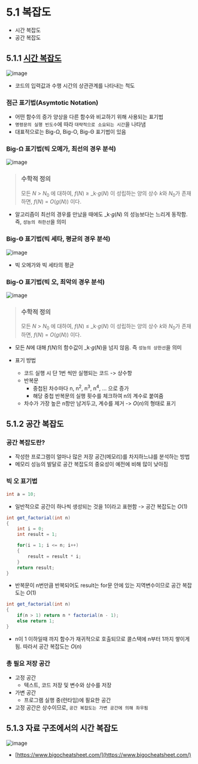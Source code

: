 # 5.1 복잡도

- 시간 복잡도
- 공간 복잡도

## 5.1.1 [시간 복잡도](https://hudi.blog/time-complexity/)

![image](https://hudi.blog/static/3a89d5e2c495b84883221be325df4147/e31cc/5.png)

- 코드의 입력값과 수행 시간의 상관관계를 나타내는 척도

### 점근 표기법(Asymtotic Notation)

- 어떤 함수의 증가 양상을 다른 함수와 비교하기 위해 사용되는 표기법
- `명령문의 실행 빈도수`에 따라 `대략적으로 소요되는 시간`을 나타냄
- 대표적으로는 Big-Ω, Big-O, Big-Θ 표기법이 있음

### Big-Ω 표기법(빅 오메가, 최선의 경우 분석)

![image](https://hudi.blog/static/cd0019753619fcbd57c83814b05bad17/88969/2.png)

> ### 수학적 정의
>
> 모든 _N_ > _N_<sub>0</sub> 에 대하여, _f_(_N_) ≥ _k⋅_g_(_N_) 이 성립하는 양의 상수 *k*와 _N_<sub>0</sub>가 존재하면, _f_(_N_) = _O_(_g_(_N_)) 이다.

- 알고리즘이 최선의 경우를 만났을 때에도 _k⋅_g_(_N_) 의 성능보다는 느리게 동작함. 즉, `성능의 하한선`을 의미

### Big-Θ 표기법(빅 세타, 평균의 경우 분석)

![image](https://hudi.blog/static/68f255632a12b3f06334514b8732140c/270bd/4.png)

- 빅 오메가와 빅 세타의 평균

### Big-O 표기법(빅 오, 최악의 경우 분석)

![image](https://hudi.blog/static/55d3effcec86b04a0d95fd1ca4ba9ec5/16540/3.png)

> ### 수학적 정의
>
> 모든 _N_ > _N_<sub>0</sub> 에 대하여, _f_(_N_) ≤ _k⋅_g_(_N_) 이 성립하는 양의 상수 *k*와 _N_<sub>0</sub>가 존재하면, _f_(_N_) = _O_(_g_(_N_)) 이다.

- 모든 *N*에 대해 _f_(_N_)의 함수값이 _k⋅_g_(_N_)을 넘지 않음. 즉 `성능의 상한선`을 의미

- 표기 방법
  - 코드 실행 시 단 1번 씩만 실행되는 코드 -> 상수항
  - 반복문
    - 중첩된 차수마다 n, n<sup>2</sup>, n<sup>3</sup>, n<sup>4</sup>, ... 으로 증가
    - 해당 중첩 반복문의 실행 횟수를 체크하여 n의 계수로 붙여줌
  - 차수가 가장 높은 n항만 남겨두고, 계수를 제거 -> _O_(_n_)의 형태로 표기

## 5.1.2 공간 복잡도

### 공간 복잡도란?

- 작성한 프로그램이 얼마나 많은 저장 공간(메모리)를 차지하느냐를 분석하는 방법
- 메모리 성능의 발달로 공간 복잡도의 중요성이 예전에 비해 많이 낮아짐

### 빅 오 표기법

```java
int a = 10;
```

- 일반적으로 공간이 하나씩 생성되는 것을 1이라고 표현함 -> 공간 복잡도는 _O_(1)

```java
int get_factorial(int n)
{
    int i = 0;
    int result = 1;

    for(i = 1; i <= n; i++)
    {
        result = result * i;
    }
    return result;
}
```

- 반복문이 n번만큼 반복되어도 result는 for문 안에 있는 지역변수이므로 공간 복잡도는 _O_(1)

```java
int get_factorial(int n)
{
    if(n > 1) return n * factorial(n - 1);
    else return 1;
}
```

- n이 1 이하일때 까지 함수가 재귀적으로 호출되므로 콜스택에 n부터 1까지 쌓이게 됨. 따라서 공간 복잡도는 _O_(_n_)

### 총 필요 저장 공간

- 고정 공간
  - 텍스트, 코드 저장 및 변수와 상수를 저장
- 가변 공간
  - 프로그램 실행 중(런타임)에 필요한 공간
- 고정 공간은 상수이므로, `공간 복잡도는 가변 공간에 의해 좌우됨`

## 5.1.3 자료 구조에서의 시간 복잡도

![image](https://img1.daumcdn.net/thumb/R1280x0/?scode=mtistory2&fname=https%3A%2F%2Fblog.kakaocdn.net%2Fdn%2FdqWMPK%2FbtqR1DsspHp%2F6j1AnBFFKSVOxavfQkC5jk%2Fimg.png)

- [https://www.bigocheatsheet.com/](https://www.bigocheatsheet.com/)
